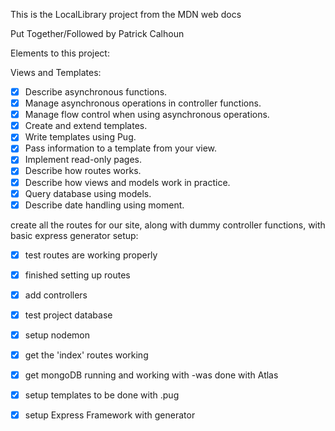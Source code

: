 This is the LocalLibrary project from the MDN web docs

Put Together/Followed by Patrick Calhoun

Elements to this project:


Views and Templates:

- [X] Describe asynchronous functions. 
- [X] Manage asynchronous operations in controller functions. 
- [X] Manage flow control when using asynchronous operations. 
- [X] Create and extend templates. 
- [X] Write templates using Pug. 
- [X] Pass information to a template from your view. 
- [X] Implement read-only pages. 
- [X] Describe how routes works. 
- [X] Describe how views and models work in practice. 
- [X] Query database using models. 
- [X] Describe date handling using moment.

create all the routes for our site, along with dummy controller functions, with basic express generator setup:

- [X] test routes are working properly
- [X] finished setting up routes
- [X] add controllers
- [X] test project database
- [x] setup nodemon
- [X] get the 'index' routes working
- [X] get mongoDB running and working with 
        -was done with Atlas
- [X] setup templates to be done with .pug
- [X] setup Express Framework with generator

